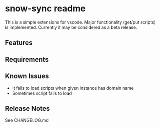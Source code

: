 # snow-sync readme

This is a simple extensions for vscode. Major functionality (get/put scripts) is implemented. Currently it may be considered as a beta release. 

## Features

## Requirements

## Known Issues

- It fails to load scripts when given instance has domain name
- Sometimes script fails to load

## Release Notes

See CHANGELOG.md